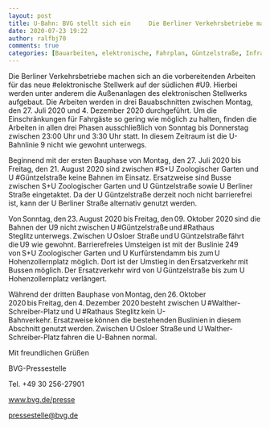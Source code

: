 ```yaml
---
layout: post
title: U-Bahn: BVG stellt sich ein     Die Berliner Verkehrsbetriebe machen sich an die vorbereitenden Arbeiten für das neue elektronische Stellwerk, aus BVG
date: 2020-07-23 19:22
author: ralfbj70
comments: true
categories: [Bauarbeiten, elektronische, Fahrplan, Güntzelstraße, Infrastruktur, Rathaus, U-Bahn, U9, Walther]
---
```

<p style="font-weight: 400;">Die Berliner Verkehrsbetriebe machen sich an die vorbereitenden Arbeiten für das neue #elektronische Stellwerk auf der südlichen #U9. Hierbei werden unter anderem die Außenanlagen des elektronischen Stellwerks aufgebaut. Die Arbeiten werden in drei Bauabschnitten zwischen Montag, den 27. Juli 2020 und 4. Dezember 2020 durchgeführt. Um die Einschränkungen für Fahrgäste so gering wie möglich zu halten, finden die Arbeiten in allen drei Phasen ausschließlich von Sonntag bis Donnerstag zwischen 23:00 Uhr und 3:30 Uhr statt. In diesem Zeitraum ist die U-Bahnlinie 9 nicht wie gewohnt unterwegs.</p>
<p style="font-weight: 400;">Beginnend mit der ersten Bauphase von Montag, den 27. Juli 2020 bis Freitag, den 21. August 2020 sind zwischen #S+U Zoologischer Garten und U #Güntzelstraße keine Bahnen im Einsatz. Ersatzweise sind Busse zwischen S+U Zoologischer Garten und U Güntzelstraße sowie U Berliner Straße eingetaktet. Da der U Güntzelstraße derzeit noch nicht barrierefrei ist, kann der U Berliner Straße alternativ genutzt werden.</p>
<p style="font-weight: 400;">Von Sonntag, den 23. August 2020 bis Freitag, den 09. Oktober 2020 sind die Bahnen der U9 nicht zwischen U #Güntzelstraße und #Rathaus Steglitz unterwegs. Zwischen U Osloer Straße und U Güntzelstraße fährt die U9 wie gewohnt. Barrierefreies Umsteigen ist mit der Buslinie 249 von S+U Zoologischer Garten und U Kurfürstendamm bis zum U Hohenzollernplatz möglich. Dort ist der Umstieg in den Ersatzverkehr mit Bussen möglich. Der Ersatzverkehr wird von U Güntzelstraße bis zum U Hohenzollernplatz verlängert.</p>
<p style="font-weight: 400;">Während der dritten Bauphase von Montag, den 26. Oktober 2020 bis Freitag, den 4. Dezember 2020 besteht zwischen U #Walther-Schreiber-Platz und U #Rathaus Steglitz kein U-Bahnverkehr. Ersatzweise können die bestehenden Buslinien in diesem Abschnitt genutzt werden. Zwischen U Osloer Straße und U Walther-Schreiber-Platz fahren die U-Bahnen normal.</p>
<p style="font-weight: 400;">Mit freundlichen Grüßen</p>
<p style="font-weight: 400;">BVG-Pressestelle</p>
<p style="font-weight: 400;">Tel. +49 30 256-27901</p>
<p style="font-weight: 400;"><a href="http://www.bvg.de/presse" data-saferedirecturl="https://www.google.com/url?q=http://www.bvg.de/presse&amp;source=gmail&amp;ust=1595760556279000&amp;usg=AFQjCNFwgrNYXnidXOS1pl5haQgBCcHyGQ">www.bvg.de/presse</a></p>
<p style="font-weight: 400;"><a href="mailto:pressestelle@bvg.de">pressestelle@bvg.de</a></p>
